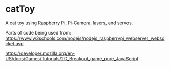 # catToy
A cat toy using Raspberry Pi, Pi-Camera, lasers, and servos.


Parts of code being used from:
https://www.w3schools.com/nodejs/nodejs_raspberrypi_webserver_websocket.asp

https://developer.mozilla.org/en-US/docs/Games/Tutorials/2D_Breakout_game_pure_JavaScript
